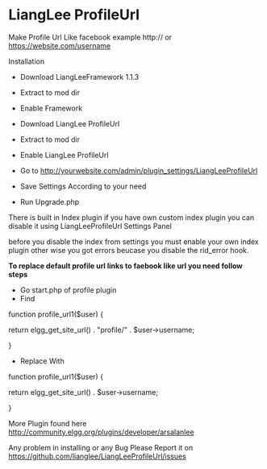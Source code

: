LiangLee ProfileUrl
=====================

Make Profile Url Like facebook example http:// or https://website.com/username

Installation

* Download LiangLeeFramework 1.1.3

* Extract to mod dir

* Enable Framework

* Download LiangLee ProfileUrl

* Extract to mod dir

* Enable LiangLee ProfileUrl

* Go to http://yourwebsite.com/admin/plugin_settings/LiangLeeProfileUrl

* Save Settings According to your need

* Run Upgrade.php


There is built in Index plugin if you have own custom index plugin you can disable it using LiangLeeProfileUrl Settings Panel

before you disable the index from settings you must enable your own index plugin other wise you got errors beucase you disable the rid_error hook.

**To replace default profile url links to faebook like url you need follow steps**

* Go start.php of profile plugin
* Find

function profile_url1($user) {

return elgg_get_site_url() . "profile/" . $user->username;

}

* Replace With

function profile_url1($user) {

return elgg_get_site_url() . $user->username;

}


More Plugin found here http://community.elgg.org/plugins/developer/arsalanlee

Any problem in installing or any Bug Please Report it on https://github.com/lianglee/LiangLeeProfileUrl/issues

